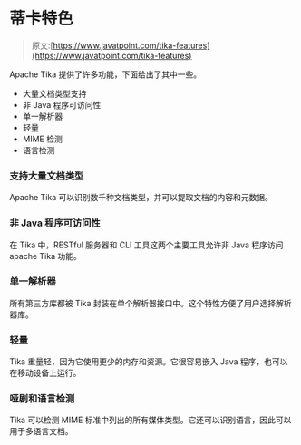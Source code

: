 # 蒂卡特色

> 原文:[https://www.javatpoint.com/tika-features](https://www.javatpoint.com/tika-features)

Apache Tika 提供了许多功能，下面给出了其中一些。

*   大量文档类型支持
*   非 Java 程序可访问性
*   单一解析器
*   轻量
*   MIME 检测
*   语言检测

### 支持大量文档类型

Apache Tika 可以识别数千种文档类型，并可以提取文档的内容和元数据。

### 非 Java 程序可访问性

在 Tika 中，RESTful 服务器和 CLI 工具这两个主要工具允许非 Java 程序访问 apache Tika 功能。

### 单一解析器

所有第三方库都被 Tika 封装在单个解析器接口中。这个特性方便了用户选择解析器库。

### 轻量

Tika 重量轻，因为它使用更少的内存和资源。它很容易嵌入 Java 程序，也可以在移动设备上运行。

### 哑剧和语言检测

Tika 可以检测 MIME 标准中列出的所有媒体类型。它还可以识别语言，因此可以用于多语言文档。